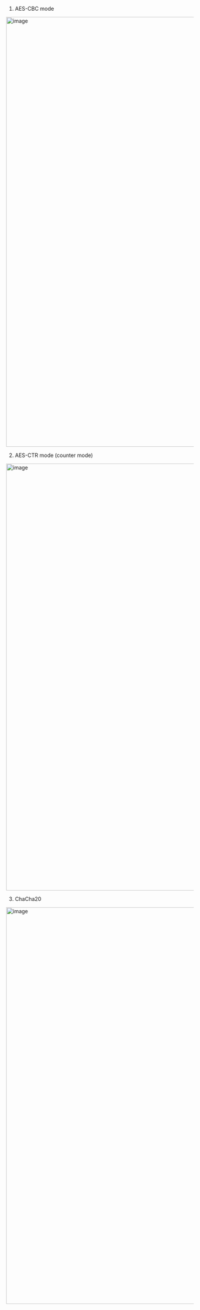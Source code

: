 1. AES-CBC mode
  >> 
  <img width="1153" alt="image" src="https://user-images.githubusercontent.com/74632408/229340703-bff2f8a1-cedf-4df5-8ae7-2a1a8ed47b81.png">

2. AES-CTR mode (counter mode)
  >> 
  <img width="1145" alt="image" src="https://user-images.githubusercontent.com/74632408/229340727-2bf3a7e5-5337-4181-8bd3-ef570aa71a85.png">

3. ChaCha20
  >> 
  <img width="1064" alt="image" src="https://user-images.githubusercontent.com/74632408/229340738-0d3f5153-dba9-4ac7-b7d5-127ae7c161e7.png">
